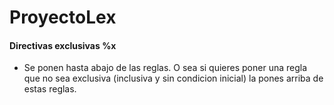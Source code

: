 # ProyectoLex


#### Directivas exclusivas %x
- Se ponen hasta abajo de las reglas. O sea si quieres poner una regla que no sea exclusiva (inclusiva y sin condicion inicial) la pones arriba de estas reglas. 
